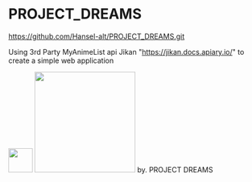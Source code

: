 # PROJECT_DREAMS

https://github.com/Hansel-alt/PROJECT_DREAMS.git

Using 3rd Party MyAnimeList api Jikan "https://jikan.docs.apiary.io/" to create a simple web application

<img src="https://github.com/favicon.ico" width="48">

<img src="https://camo.githubusercontent.com/..." data-canonical-src="final-project-dreams.web.app_index.html.png" width="200" height="200" />
by. PROJECT DREAMS
